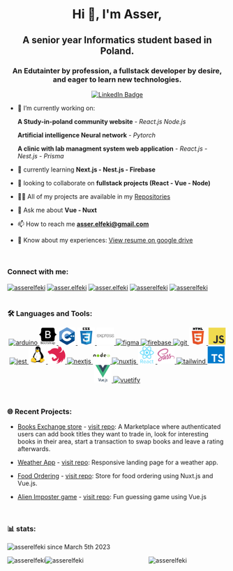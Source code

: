 <h1 align="center">Hi 👋, I'm Asser,</h1>
<h2 align="center">A senior year Informatics student based in Poland.</h2>
<h3 align="center">An Edutainter by profession, a fullstack developer by desire, and eager to learn new technologies.</h3>

<p align="center">
  <a  href="https://www.linkedin.com/in/asserelfeki/" target="_blank">
    <img src="https://img.shields.io/badge/LinkedIn-0077B5?style=for-the-badge&logo=linkedin&logoColor=white" alt="LinkedIn Badge"/>
  </a>
</p>




- 🔭 I’m currently working on: 

    **A Study-in-poland community website** - *React.js Node.js*
    
    **Artificial intelligence Neural network** - *Pytorch*
    
    **A clinic with lab managment system web application** - *React.js - Nest.js - Prisma*

- 🌱 currently learning **Next.js - Nest.js - Firebase**

- 👯 looking to collaborate on **fullstack projects (React - Vue - Node)**

- 👨‍💻 All of my projects are available in my [Repositories](https://github.com/AsserElfeki?tab=repositories)

- 💬 Ask me about **Vue - Nuxt**

- 📫 How to reach me **asser.elfeki@gmail.com**

- 📄 Know about my experiences: [View resume on google drive](https://drive.google.com/file/d/132SUzZXwMFhgNTKcx6a6lxRpWaju_dk4/view?usp=sharing)

<br>

<h3 align="left">Connect with me:</h3>
<a href="https://linkedin.com/in/asserelfeki" target="blank"><img align="center" src="https://raw.githubusercontent.com/rahuldkjain/github-profile-readme-generator/master/src/images/icons/Social/linked-in-alt.svg" alt="asserelfeki" height="30" width="40" /></a>
<a href="https://www.facebook.com/asser.alfeki/" target="blank"><img align="center" src="https://raw.githubusercontent.com/rahuldkjain/github-profile-readme-generator/master/src/images/icons/Social/facebook.svg" alt="asser.elfeki" height="30" width="40" /></a>
<a href="https://www.instagram.com/asser_m_elfeki/" target="blank"><img align="center" src="https://raw.githubusercontent.com/rahuldkjain/github-profile-readme-generator/master/src/images/icons/Social/instagram.svg" alt="asser.elfeki" height="30" width="40" /></a>
<a href="https://twitter.com/AsserElfeki" target="blank"><img align="center" src="https://raw.githubusercontent.com/rahuldkjain/github-profile-readme-generator/master/src/images/icons/Social/twitter.svg" alt="asserelfeki" height="30" width="40" /></a>
<!-- dev.to link -->
<a href="https://dev.to/asserelfeki" target="blank"><img align="center" src="https://d2fltix0v2e0sb.cloudfront.net/dev-badge.svg" alt="asserelfeki" height="30" width="40" /></a>


<br>
<br>

<h3 align="left">🛠 Languages and Tools:</h3>

<p align="center"> <a href="https://www.arduino.cc/" target="_blank" rel="noreferrer"> <img src="https://cdn.worldvectorlogo.com/logos/arduino-1.svg" alt="arduino" width="40" height="40"/> </a> <a href="https://getbootstrap.com" target="_blank" rel="noreferrer"> <img src="https://raw.githubusercontent.com/devicons/devicon/master/icons/bootstrap/bootstrap-plain-wordmark.svg" alt="bootstrap" width="40" height="40"/> </a> <a href="https://www.w3schools.com/cpp/" target="_blank" rel="noreferrer"> <img src="https://raw.githubusercontent.com/devicons/devicon/master/icons/cplusplus/cplusplus-original.svg" alt="cplusplus" width="40" height="40"/> </a> <a href="https://www.w3schools.com/css/" target="_blank" rel="noreferrer"> <img src="https://raw.githubusercontent.com/devicons/devicon/master/icons/css3/css3-original-wordmark.svg" alt="css3" width="40" height="40"/> </a> <a href="https://expressjs.com" target="_blank" rel="noreferrer"> <img src="https://raw.githubusercontent.com/devicons/devicon/master/icons/express/express-original-wordmark.svg" alt="express" width="40" height="40"/> </a> <a href="https://www.figma.com/" target="_blank" rel="noreferrer"> <img src="https://www.vectorlogo.zone/logos/figma/figma-icon.svg" alt="figma" width="40" height="40"/> </a> <a href="https://firebase.google.com/" target="_blank" rel="noreferrer"> <img src="https://www.vectorlogo.zone/logos/firebase/firebase-icon.svg" alt="firebase" width="40" height="40"/> </a> <a href="https://git-scm.com/" target="_blank" rel="noreferrer"> <img src="https://www.vectorlogo.zone/logos/git-scm/git-scm-icon.svg" alt="git" width="40" height="40"/> </a> <a href="https://www.w3.org/html/" target="_blank" rel="noreferrer"> <img src="https://raw.githubusercontent.com/devicons/devicon/master/icons/html5/html5-original-wordmark.svg" alt="html5" width="40" height="40"/> </a> <a href="https://developer.mozilla.org/en-US/docs/Web/JavaScript" target="_blank" rel="noreferrer"> <img src="https://raw.githubusercontent.com/devicons/devicon/master/icons/javascript/javascript-original.svg" alt="javascript" width="40" height="40"/> </a> <a href="https://jestjs.io" target="_blank" rel="noreferrer"> <img src="https://www.vectorlogo.zone/logos/jestjsio/jestjsio-icon.svg" alt="jest" width="40" height="40"/> </a> <a href="https://www.linux.org/" target="_blank" rel="noreferrer"> <img src="https://raw.githubusercontent.com/devicons/devicon/master/icons/linux/linux-original.svg" alt="linux" width="40" height="40"/> </a> <a href="https://nestjs.com/" target="_blank" rel="noreferrer"> <img src="https://raw.githubusercontent.com/devicons/devicon/master/icons/nestjs/nestjs-plain.svg" alt="nestjs" width="40" height="40"/> </a> <a href="https://nextjs.org/" target="_blank" rel="noreferrer"> <img src="https://cdn.worldvectorlogo.com/logos/nextjs-2.svg" alt="nextjs" width="40" height="40"/> </a> <a href="https://nodejs.org" target="_blank" rel="noreferrer"> <img src="https://raw.githubusercontent.com/devicons/devicon/master/icons/nodejs/nodejs-original-wordmark.svg" alt="nodejs" width="40" height="40"/> </a> <a href="https://nuxtjs.org/" target="_blank" rel="noreferrer"> <img src="https://www.vectorlogo.zone/logos/nuxtjs/nuxtjs-icon.svg" alt="nuxtjs" width="40" height="40"/> </a> <a href="https://reactjs.org/" target="_blank" rel="noreferrer"> <img src="https://raw.githubusercontent.com/devicons/devicon/master/icons/react/react-original-wordmark.svg" alt="react" width="40" height="40"/> </a> <a href="https://sass-lang.com" target="_blank" rel="noreferrer"> <img src="https://raw.githubusercontent.com/devicons/devicon/master/icons/sass/sass-original.svg" alt="sass" width="40" height="40"/> </a> <a href="https://tailwindcss.com/" target="_blank" rel="noreferrer"> <img src="https://www.vectorlogo.zone/logos/tailwindcss/tailwindcss-icon.svg" alt="tailwind" width="40" height="40"/> </a> <a href="https://www.typescriptlang.org/" target="_blank" rel="noreferrer"> <img src="https://raw.githubusercontent.com/devicons/devicon/master/icons/typescript/typescript-original.svg" alt="typescript" width="40" height="40"/> </a> <a href="https://vuejs.org/" target="_blank" rel="noreferrer"> <img src="https://raw.githubusercontent.com/devicons/devicon/master/icons/vuejs/vuejs-original-wordmark.svg" alt="vuejs" width="40" height="40"/> </a> <a href="https://vuetifyjs.com/en/" target="_blank" rel="noreferrer"> <img src="https://bestofjs.org/logos/vuetify.svg" alt="vuetify" width="40" height="40"/> </a> </p>

<br>


### 🌐 Recent Projects: 

- [Books Exchange store](https://boookzexchange.store/) - [visit repo](https://github.com/AsserElfeki/Instant_Book_exchange#readme):  A Marketplace where authenticated users can add book titles they want to trade in, look for interesting books in their area, start a transaction to swap books and leave a rating afterwards.

- [Weather App](https://asserelfeki.github.io/Weather-App-landing-page/) - [visit repo](https://github.com/AsserElfeki/Weather-App-landing-page/blob/master/README.md):
Responsive landing page for a weather app.

- [Food Ordering](https://nuxt-food-asser.netlify.app/) - [visit repo](https://github.com/AsserElfeki/nuxtfood#readme): 
Store for food ordering using Nuxt.js and Vue.js.

- [Alien Imposter game](https://alienimposter-game.netlify.app/) - [visit repo](https://github.com/AsserElfeki/aliengame-using-vue.js#readme): 
Fun guessing game using Vue.js 

<br>

### 📊 stats: 
<img src="https://komarev.com/ghpvc/?username=asserelfeki&label=Profile%20views&color=0e75b6&style=flat" alt="asserelfeki" /> since March 5th 2023

<img align="left" src="https://github-readme-stats.vercel.app/api/top-langs?username=asserelfeki&show_icons=true&locale=en&layout=compact" alt="asserelfeki" />

<img align="left" width="47%" src="https://github-readme-stats.vercel.app/api?username=asserelfeki&show_icons=true&locale=en" alt="asserelfeki" />

<img src="https://github-readme-streak-stats.herokuapp.com/?user=asserelfeki&" alt="asserelfeki" />

